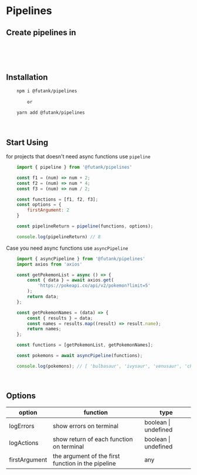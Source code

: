 <link rel="stylesheet" href="https://cdn.jsdelivr.net/gh/devicons/devicon@v2.15.1/devicon.min.css">
          

<h1>Pipelines</h1>

<h2>
    Create pipelines in  
    <i class="devicon-javascript-plain colored"></i>
    <i class="devicon-typescript-plain colored"></i>
</h2>


<br/>
<br/>
<br/>



<h2>Installation</h2>

```bash
    npm i @futank/pipelines 
        
        or
    
    yarn add @futank/pipelines
```

<br/>

<h2>Start Using</h2>
for projects that doesn't need async functions use <code>pipeline</code>

```js
    import { pipeline } from '@futank/pipelines'

    const f1 = (num) => num + 2;
    const f2 = (num) => num * 4;
    const f3 = (num) => num / 2;

    const functions = [f1, f2, f3];
    const options = {
        firstArgument: 2
    }

    const pipelineReturn = pipeline(functions, options);

    console.log(pipelineReturn) // 8
```

Case you need async functions use <code>asyncPipeline</code>
```js
    import { asyncPipeline } from '@futank/pipelines'
    import axios from 'axios'

    const getPokemonList = async () => {
        const { data } = await axios.get(
            'https://pokeapi.co/api/v2/pokemon?limit=5'
        );
        return data;
    };

    const getPokemonNames = (data) => {
        const { results } = data;
        const names = results.map((result) => result.name);
        return names;
    };

    const functions = [getPokemonList, getPokemonNames];

    const pokemons = await asyncPipeline(functions);

    console.log(pokemons); // [ 'bulbasaur', 'ivysaur', 'venusaur', 'charmander', 'charmeleon' ]

```

<br/>

<h2>Options</h2>
<table>
    <thead>
        <th>option</th>
        <th>function</th>
        <th>type</th>
    </thead>
    <tbody>
        <tr>
            <td>
                logErrors
            </td>
            <td>
                show errors on terminal
            </td>
            <td>
                boolean | undefined
            </td>
        </tr>
        <tr>
            <td>
                logActions
            </td>
            <td>
                show return of each function on terminal
            </td>
            <td>
                boolean | undefined
            </td>
        </tr>
        <tr>
            <td>
                firstArgument
            </td>
            <td>
                the argument of the first function in the pipeline
            </td>
            <td>
                any
            </td>
        </tr>
    </tbody>
</table>